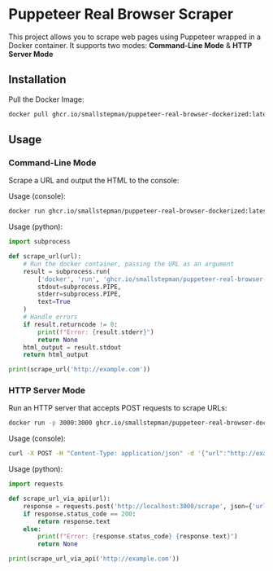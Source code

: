 # Puppeteer Real Browser Scraper

This project allows you to scrape web pages using Puppeteer wrapped in a Docker container. It supports two modes: **Command-Line Mode** & **HTTP Server Mode**

## Installation 

Pull the Docker Image:
```bash
docker pull ghcr.io/smallstepman/puppeteer-real-browser-dockerized:latest
```

## Usage

### Command-Line Mode
Scrape a URL and output the HTML to the console:

Usage (console):
```bash
docker run ghcr.io/smallstepman/puppeteer-real-browser-dockerized:latest http://example.com
```

Usage (python):
```python
import subprocess

def scrape_url(url):
    # Run the docker container, passing the URL as an argument
    result = subprocess.run(
        ['docker', 'run', 'ghcr.io/smallstepman/puppeteer-real-browser-dockerized:latest', url],
        stdout=subprocess.PIPE,
        stderr=subprocess.PIPE,
        text=True
    )
    # Handle errors
    if result.returncode != 0:
        print(f"Error: {result.stderr}")
        return None
    html_output = result.stdout
    return html_output

print(scrape_url('http://example.com'))
```

### HTTP Server Mode
Run an HTTP server that accepts POST requests to scrape URLs:
```bash
docker run -p 3000:3000 ghcr.io/smallstepman/puppeteer-real-browser-dockerized:latest serve
```

Usage (console):
```bash
curl -X POST -H "Content-Type: application/json" -d '{"url":"http://example.com"}' http://localhost:3000/scrape
```

Usage (python):
```python
import requests

def scrape_url_via_api(url):
    response = requests.post('http://localhost:3000/scrape', json={'url': url})
    if response.status_code == 200:
        return response.text
    else:
        print(f"Error: {response.status_code} {response.text}")
        return None

print(scrape_url_via_api('http://example.com'))
```
